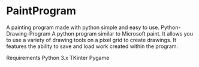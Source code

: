 # PaintProgram
A painting program made with python simple and easy to use.
Python-Drawing-Program
A python program similar to Microsoft paint. It allows you to use a variety of drawing tools on a pixel grid to create drawings. It features the ability to save and load work created within the program.

Requirements
Python 3.x
TKinter
Pygame
